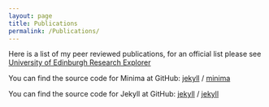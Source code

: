 ```yaml
---
layout: page
title: Publications
permalink: /Publications/
---
```


Here is a list of my peer reviewed publications, for an official list please see [University of Edinburgh Research Explorer](https://www.research.ed.ac.uk/en/persons/luke-smallman)

You can find the source code for Minima at GitHub:
[jekyll][jekyll-organization] /
[minima](https://github.com/jekyll/minima)

You can find the source code for Jekyll at GitHub:
[jekyll][jekyll-organization] /
[jekyll](https://github.com/jekyll/jekyll)


[jekyll-organization]: https://github.com/jekyll
